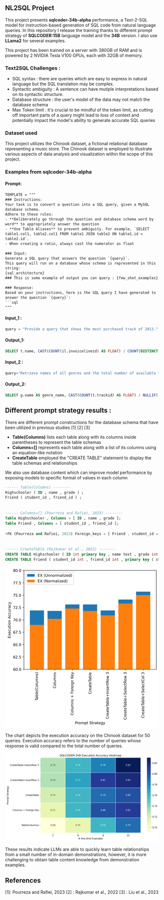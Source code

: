 ## NL2SQL Project

This project presents **sqlcoder-34b-alpha** performance, a Text-2-SQL model for instruction-based generation of SQL code from natural language queries. In this repository I release the training thanks to different prompt strategy of **SQLCODER:15B** language model and the **34B** version. I also use **LLama2** for several examples.

This project has been trained on a server with 380GB of RAM and is powered by 2 NVIDIA Tesla V100 GPUs, each with 32GB of memory.

### Text2SQL Challenges :
* SQL syntax : there are queries which are easy to express in natural language but the SQL translation may be complex.
* Syntactic ambiguity : A sentence can have mutiple interpretations based on its syntactic structure.
* Database structure : the user's model of the data may not match the database schema
* Max Token limit : it's crucial to be mindful of the token limit, as cutting off important parts of a query might lead to loss of context and potentially impact the model's ability to generate accurate SQL queries 


### Dataset used 

This project utilizes the Chinook dataset, a fictional relational database representing a music store. The Chinook dataset is employed to illustrate various aspects of data analysis and visualization within the scope of this project.

### Examples from sqlcoder-34b-alpha

#### Prompt:

```
TEMPLATE = """ 
### Instructions:
Your task is to convert a question into a SQL query, given a MySQL database schema.
Adhere to these rules:
- **Deliberately go through the question and database schema word by word** to appropriately answer the question
- **Use Table Aliases** to prevent ambiguity. For example, `SELECT table1.col1, table2.col1 FROM table1 JOIN table2 ON table1.id = table2.id`.
- When creating a ratio, always cast the numerator as float

### Input:
Generate a SQL query that answers the question `{query}`.
This query will run on a database whose schema is represented in this string:
{sql_architecture}
### This is some example of output you can query : {few_shot_examples}

### Response:
Based on your instructions, here is the SQL query I have generated to answer the question `{query}`:
```sql
"""
```


#### Input_1 :

```python
query = "Provide a query that shows the most purchased track of 2013."
```

#### Output_1:

```sql
SELECT t.name, CAST(COUNT(il.invoicelineid) AS FLOAT) / COUNT(DISTINCT c.customerid) AS purchase_ratio FROM track AS t JOIN invoiceline AS il ON t.trackid = il.trackid JOIN invoice AS i ON il.invoiceid = i.invoiceid JOIN customer AS c ON i.customerid = c.customerid WHERE YEAR(i.invoicedate) = 2013 GROUP BY t.name ORDER BY purchase_ratio DESC LIMIT 1;
```

#### Input_2 :

```python
query="Retrieve names of all genres and the total number of available tracks for each genre."
```

#### Output_2:

```sql
SELECT g.name AS genre_name, CAST(COUNT(t.trackid) AS FLOAT) / NULLIF((SELECT COUNT(trackid) FROM track), 0) AS track_ratio FROM genre AS g JOIN track AS t ON g.genreid = t.genreid GROUP BY g.name ORDER BY track_ratio DESC NULLS LAST;
```

## Different prompt strategy results : 

There are different prompt constructions for the database schema that have been utilized in previous studies [1] [2] [3]
* **Table(Columns)** lists each table along with its columns inside parentheses to represent the table schemas
* **Columns=[]** represents each table along with a list of its columns using an equation-like notation
* **CreateTable** employed the "CREATE TABLE" statement to display the table schemas and relationships

We also use database content which can improve model performance by exposing models to specific format of values in each column

```sql
------ Table(Columns) --------
Highschooler ( ID , name , grade ) ;
Friend ( student_id , friend_id ) ;


------ Columns=[] (Pourreza and Rafiei, 2023) --------
Table Highschooler , Columns = [ ID , name , grade ];
Table Friend , Columns = [ student_id , friend_id ];

+FK (Pourreza and Rafiei, 2023) Foreign_keys = [ Friend . student_id = Highschooler . ID , Friend . friend_id = Highschooler . ID ];


------ CreateTable (Rajkumar et al., 2022) --------
CREATE TABLE Highschooler ( ID int primary key , name text , grade int ) ;
CREATE TABLE Friend ( student_id int , friend_id int , primary key ( student_id , friend_id ) , foreign key ( student_id ) references Highschooler ( ID ) , foreign key ( friend_id ) references Highschooler ( ID ) ) ;
```


![My Image](figures/ex_accuracy.png)

The chart depicts the execution accuracy on the Chinook dataset for 50 queries. Execution accuracy refers to the number of queries whose response is valid compared to the total number of queries.






![My Image](figures/ex_accuracy_heatmap.png)

These results indicate LLMs are able to quickly learn table relationships from a small number of in-domain demonstrations, however, it is more challenging to obtain table content knowledge from demonstration examples.


## References 

[1]: Pourreza and Rafiei, 2023 
[2] : Rajkumar et al., 2022
[3] : Liu et al., 2023
